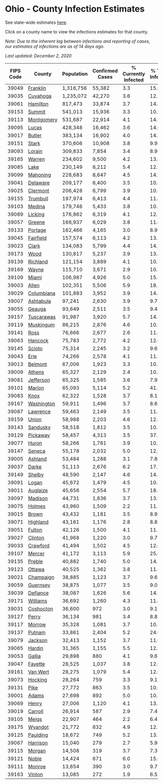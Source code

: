 # Ohio - County Infection Estimates

See state-wide estimates [here](/infections/us-oh).

Click on a county name to view the infections estimates for that county.

*Note: Due to the inherent lag between infections and reporting of cases, our estimates of infections are as of 14 days ago.*

*Last updated: December 2, 2020*

|   FIPS Code |                   County |   Population |   Confirmed Cases |   % Currently Infected |   % Total Infected |
|-------------|--------------------------|--------------|-------------------|------------------------|--------------------|
|       39049 |     [Franklin](franklin) |    1,316,756 |            55,382 |                    3.3 |               15.0 |
|       39035 |     [Cuyahoga](cuyahoga) |    1,235,072 |            42,270 |                    3.6 |               12.2 |
|       39061 |     [Hamilton](hamilton) |      817,473 |            33,874 |                    3.7 |               14.4 |
|       39153 |         [Summit](summit) |      541,013 |            15,936 |                    3.3 |               10.1 |
|       39113 | [Montgomery](montgomery) |      531,687 |            22,914 |                    4.1 |               14.3 |
|       39095 |           [Lucas](lucas) |      428,348 |            16,462 |                    3.6 |               14.0 |
|       39017 |         [Butler](butler) |      383,134 |            16,902 |                    4.0 |               14.7 |
|       39151 |           [Stark](stark) |      370,606 |            10,908 |                    3.8 |                9.9 |
|       39093 |         [Lorain](lorain) |      309,833 |             7,854 |                    3.4 |                8.9 |
|       39165 |         [Warren](warren) |      234,602 |             9,500 |                    4.2 |               13.4 |
|       39085 |             [Lake](lake) |      230,149 |             8,212 |                    5.4 |               12.1 |
|       39099 |     [Mahoning](mahoning) |      228,683 |             8,647 |                    4.5 |               14.1 |
|       39041 |     [Delaware](delaware) |      209,177 |             6,400 |                    3.5 |               10.4 |
|       39025 |     [Clermont](clermont) |      206,428 |             6,799 |                    3.9 |               10.9 |
|       39155 |     [Trumbull](trumbull) |      197,974 |             6,413 |                    4.4 |               11.4 |
|       39103 |         [Medina](medina) |      179,746 |             5,433 |                    3.8 |               10.3 |
|       39089 |       [Licking](licking) |      176,862 |             6,319 |                    4.1 |               12.1 |
|       39057 |         [Greene](greene) |      168,937 |             6,029 |                    3.8 |               11.6 |
|       39133 |       [Portage](portage) |      162,466 |             4,165 |                    3.0 |                8.9 |
|       39045 |   [Fairfield](fairfield) |      157,574 |             6,113 |                    4.2 |               13.3 |
|       39023 |           [Clark](clark) |      134,083 |             5,799 |                    4.4 |               14.5 |
|       39173 |             [Wood](wood) |      130,817 |             5,237 |                    3.9 |               13.4 |
|       39139 |     [Richland](richland) |      121,154 |             3,889 |                    4.1 |               10.6 |
|       39169 |           [Wayne](wayne) |      115,710 |             3,671 |                    2.9 |               10.8 |
|       39109 |           [Miami](miami) |      106,987 |             4,926 |                    5.0 |               15.8 |
|       39003 |           [Allen](allen) |      102,351 |             5,506 |                    5.9 |               18.1 |
|       39029 | [Columbiana](columbiana) |      101,883 |             3,952 |                    3.9 |               14.6 |
|       39007 |   [Ashtabula](ashtabula) |       97,241 |             2,630 |                    3.9 |                9.7 |
|       39055 |         [Geauga](geauga) |       93,649 |             2,511 |                    3.5 |                9.4 |
|       39157 | [Tuscarawas](tuscarawas) |       91,987 |             3,920 |                    5.7 |               14.7 |
|       39119 |   [Muskingum](muskingum) |       86,215 |             2,876 |                    4.6 |               10.8 |
|       39141 |             [Ross](ross) |       76,666 |             2,677 |                    2.6 |               11.4 |
|       39063 |       [Hancock](hancock) |       75,783 |             2,772 |                    4.2 |               12.0 |
|       39145 |         [Scioto](scioto) |       75,314 |             2,245 |                    3.2 |                9.6 |
|       39043 |             [Erie](erie) |       74,266 |             2,578 |                    4.1 |               11.9 |
|       39013 |       [Belmont](belmont) |       67,006 |             1,923 |                    3.3 |               10.8 |
|       39009 |         [Athens](athens) |       65,327 |             2,129 |                    2.4 |               10.4 |
|       39081 |   [Jefferson](jefferson) |       65,325 |             1,585 |                    3.6 |                7.9 |
|       39101 |         [Marion](marion) |       65,093 |             5,114 |                    5.2 |               41.7 |
|       39083 |             [Knox](knox) |       62,322 |             1,528 |                    3.7 |                8.1 |
|       39167 | [Washington](washington) |       59,911 |             1,496 |                    3.7 |                8.6 |
|       39087 |     [Lawrence](lawrence) |       59,463 |             2,149 |                    3.5 |               11.8 |
|       39159 |           [Union](union) |       58,988 |             2,203 |                    4.6 |               12.5 |
|       39143 |     [Sandusky](sandusky) |       58,518 |             1,812 |                    3.5 |               10.4 |
|       39129 |     [Pickaway](pickaway) |       58,457 |             4,313 |                    3.5 |               37.2 |
|       39077 |           [Huron](huron) |       58,266 |             1,781 |                    3.9 |               10.3 |
|       39147 |         [Seneca](seneca) |       55,178 |             2,032 |                    5.0 |               12.3 |
|       39005 |       [Ashland](ashland) |       53,484 |             1,288 |                    3.1 |                7.8 |
|       39037 |           [Darke](darke) |       51,113 |             2,676 |                    6.2 |               17.5 |
|       39149 |         [Shelby](shelby) |       48,590 |             2,147 |                    4.6 |               14.4 |
|       39091 |           [Logan](logan) |       45,672 |             1,479 |                    4.5 |               10.9 |
|       39011 |     [Auglaize](auglaize) |       45,656 |             2,554 |                    5.7 |               18.6 |
|       39097 |       [Madison](madison) |       44,731 |             1,836 |                    3.7 |               13.9 |
|       39075 |         [Holmes](holmes) |       43,960 |             1,509 |                    2.2 |               11.5 |
|       39015 |           [Brown](brown) |       43,432 |             1,181 |                    3.5 |                8.9 |
|       39071 |     [Highland](highland) |       43,161 |             1,176 |                    2.8 |                8.8 |
|       39051 |         [Fulton](fulton) |       42,126 |             1,500 |                    4.1 |               11.5 |
|       39027 |       [Clinton](clinton) |       41,968 |             1,220 |                    3.0 |                9.7 |
|       39033 |     [Crawford](crawford) |       41,494 |             1,502 |                    4.5 |               12.0 |
|       39107 |         [Mercer](mercer) |       41,172 |             3,113 |                    5.9 |               25.6 |
|       39135 |         [Preble](preble) |       40,882 |             1,740 |                    5.0 |               14.2 |
|       39123 |         [Ottawa](ottawa) |       40,525 |             1,362 |                    3.8 |               11.8 |
|       39021 |   [Champaign](champaign) |       38,885 |             1,123 |                    3.7 |                9.6 |
|       39059 |     [Guernsey](guernsey) |       38,875 |             1,077 |                    3.5 |                9.0 |
|       39039 |     [Defiance](defiance) |       38,087 |             1,626 |                    5.6 |               14.2 |
|       39171 |     [Williams](williams) |       36,692 |             1,260 |                    4.3 |               11.4 |
|       39031 |   [Coshocton](coshocton) |       36,600 |               972 |                    3.0 |                9.1 |
|       39127 |           [Perry](perry) |       36,134 |               981 |                    3.4 |                8.8 |
|       39117 |         [Morrow](morrow) |       35,328 |             1,081 |                    3.7 |               10.5 |
|       39137 |         [Putnam](putnam) |       33,861 |             2,404 |                    5.2 |               24.0 |
|       39079 |       [Jackson](jackson) |       32,413 |             1,152 |                    3.7 |               11.0 |
|       39065 |         [Hardin](hardin) |       31,365 |             1,155 |                    5.5 |               12.5 |
|       39053 |         [Gallia](gallia) |       29,898 |               880 |                    4.1 |                9.6 |
|       39047 |       [Fayette](fayette) |       28,525 |             1,037 |                    3.8 |               12.0 |
|       39161 |     [Van Wert](van-wert) |       28,275 |             1,079 |                    5.4 |               12.6 |
|       39073 |       [Hocking](hocking) |       28,264 |               759 |                    3.3 |                9.1 |
|       39131 |             [Pike](pike) |       27,772 |               863 |                    3.5 |               10.0 |
|       39001 |           [Adams](adams) |       27,698 |               892 |                    5.0 |               10.8 |
|       39069 |           [Henry](henry) |       27,006 |             1,120 |                    4.1 |               13.5 |
|       39019 |       [Carroll](carroll) |       26,914 |               587 |                    2.9 |                7.4 |
|       39105 |           [Meigs](meigs) |       22,907 |               464 |                    2.2 |                6.4 |
|       39175 |       [Wyandot](wyandot) |       21,772 |               832 |                    4.9 |               12.9 |
|       39125 |     [Paulding](paulding) |       18,672 |               749 |                    5.2 |               13.3 |
|       39067 |     [Harrison](harrison) |       15,040 |               279 |                    2.7 |                5.9 |
|       39115 |         [Morgan](morgan) |       14,508 |               319 |                    3.7 |                7.3 |
|       39121 |           [Noble](noble) |       14,424 |               671 |                    6.0 |               15.6 |
|       39111 |         [Monroe](monroe) |       13,654 |               390 |                    3.0 |                9.7 |
|       39163 |         [Vinton](vinton) |       13,085 |               272 |                    1.9 |                6.5 |